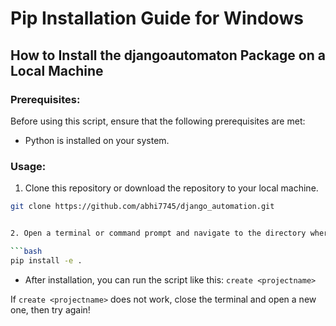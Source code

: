 # Pip Installation Guide for Windows

## How to Install the djangoautomaton Package on a Local Machine

### Prerequisites:

Before using this script, ensure that the following prerequisites are met:

- Python is installed on your system.

### Usage:

1. Clone this repository or download the repository to your local machine.

```bash
git clone https://github.com/abhi7745/django_automation.git


2. Open a terminal or command prompt and navigate to the directory where the setup.py script is located. Copy and paste the following command into your terminal and press Enter:

```bash
pip install -e .
```

- After installation, you can run the script like this: `create <projectname>`

If `create <projectname>` does not work, close the terminal and open a new one, then try again!